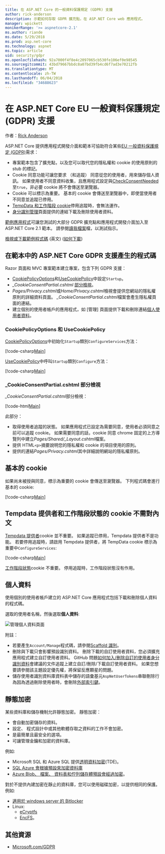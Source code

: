 ```yaml
---
title: 在 ASP.NET Core 的一般資料保護規定 (GDPR) 支援
author: rick-anderson
description: 示範如何存取 GDPR 擴充點，在 ASP.NET Core web 應用程式。
manager: wpickett
monikerRange: '>= aspnetcore-2.1'
ms.author: riande
ms.date: 5/29/2018
ms.prod: asp.net-core
ms.technology: aspnet
ms.topic: article
uid: security/gdpr
ms.openlocfilehash: 92a7000f4f8e4c2097065cb530fe106ef0e98545
ms.sourcegitcommit: 43bd79667bbdc8a07bd39fb4cd6f7ad3e70212fb
ms.translationtype: MT
ms.contentlocale: zh-TW
ms.lasthandoff: 06/04/2018
ms.locfileid: "34688623"
---
```

# <a name="eu-general-data-protection-regulation-gdpr-support-in-aspnet-core"></a>在 ASP.NET Core EU 一般資料保護規定 (GDPR) 支援

作者：[Rick Anderson](https://twitter.com/RickAndMSFT)

ASP.NET Core 提供應用程式開發介面和範本可協助符合某些[EU 一般資料保護規定 (GDPR)](https://www.eugdpr.org/)需求：

* 專案範本包含了擴充點，以及您可以取代您的隱私權和 cookie 的使用原則的 stub 的標記。
* Cookie 同意功能可讓您要求 （和追蹤） 同意從您的使用者，用來儲存個人資訊。 如果使用者不同意資料收集，且應用程式設定與[CheckConsentNeeded](/dotnet/api/microsoft.aspnetcore.builder.cookiepolicyoptions.checkconsentneeded?view=aspnetcore-2.1#Microsoft_AspNetCore_Builder_CookiePolicyOptions_CheckConsentNeeded)至`true`，非必要 cookie 將不會傳送至瀏覽器。
* Cookie 可以標示為重要。 基本的 cookie 會傳送至瀏覽器中，即使當使用者不同意並追蹤已停用。
* [TempData 和工作階段 cookie](#tempdata)停用追蹤時，會無法運作。
* [身分識別管理](#pd)頁面提供的連結下載及刪除使用者資料。

[範例應用程式](https://github.com/aspnet/Docs/tree/live/aspnetcore/security/gdpr/sample)可讓您測試的大部分 GDPR 擴充點和應用程式開發介面加入至 ASP.NET Core 2.1 範本。 請參閱[讀我檔案](https://github.com/aspnet/Docs/tree/live/aspnetcore/security/gdpr/sample)檔，以測試指示。

[檢視或下載範例程式碼](https://github.com/aspnet/Docs/tree/live/aspnetcore/security/gdpr/sample) \(英文\) ([如何下載](xref:tutorials/index#how-to-download-a-sample))

## <a name="aspnet-core-gdpr-support-in-template-generated-code"></a>在範本中的 ASP.NET Core GDPR 支援產生的程式碼

Razor 頁面和 MVC 專案範本建立專案，包含下列 GDPR 支援：

* [CookiePolicyOptions](/dotnet/api/microsoft.aspnetcore.builder.cookiepolicyoptions?view=aspnetcore-2.0)和[UseCookiePolicy](/dotnet/api/microsoft.aspnetcore.builder.cookiepolicyappbuilderextensions.usecookiepolicy?view=aspnetcore-2.0#Microsoft_AspNetCore_Builder_CookiePolicyAppBuilderExtensions_UseCookiePolicy_Microsoft_AspNetCore_Builder_IApplicationBuilder_)中設定`Startup`。
* *_CookieConsentPartial.cshtml* [部分檢視](xref:mvc/views/tag-helpers/builtin-th/partial-tag-helper)。
* *Pages/Privacy.cshtml*或*Home/Privacy.cshtml*檢視會提供您網站的隱私權原則的詳細資料頁面。 *_CookieConsentPartial.cshtml*檔案會產生隱私權頁面的連結。
* 建立個別的使用者帳戶的應用程式，如 [管理] 頁面提供下載和刪除連結[個人使用者資料](#pd)。

### <a name="cookiepolicyoptions-and-usecookiepolicy"></a>CookiePolicyOptions 和 UseCookiePolicy

[CookiePolicyOptions](/dotnet/api/microsoft.aspnetcore.builder.cookiepolicyoptions?view=aspnetcore-2.0)中初始化`Startup`類別`ConfigureServices`方法：

[!code-csharp[Main](gdpr/sample/Startup.cs?name=snippet1&highlight=14-20)]

[UseCookiePolicy](/dotnet/api/microsoft.aspnetcore.builder.cookiepolicyappbuilderextensions.usecookiepolicy?view=aspnetcore-2.0#Microsoft_AspNetCore_Builder_CookiePolicyAppBuilderExtensions_UseCookiePolicy_Microsoft_AspNetCore_Builder_IApplicationBuilder_)中呼叫`Startup`類別`Configure`方法：

[!code-csharp[Main](gdpr/sample/Startup.cs?name=snippet1&highlight=49)]

### <a name="cookieconsentpartialcshtml-partial-view"></a>_CookieConsentPartial.cshtml 部分檢視

*_CookieConsentPartial.cshtml*部分檢視：

[!code-html[Main](gdpr/sample/RP/Pages/Shared/_CookieConsentPartial.cshtml)]

此部分：

* 取得使用者追蹤的狀態。 如果應用程式已設定為需要同意，使用者必須同意之前可以追蹤 cookie。 如果需要同意的話，cookie 同意 chrome 固定的上方導覽列中建立*Pages/Shared/_Layout.cshtml*檔案。
* 提供 HTML`<p>`摘要說明您的隱私權和 cookie 的項目使用的原則。
* 提供的連結*Pages/Privacy.cshtml*其中詳細說明網站的隱私權原則。

## <a name="essential-cookies"></a>基本的 cookie

如果尚未被授與同意，標示為重要的 cookie 會傳送至瀏覽器。 下列程式碼會進行基本的 cookie:

[!code-csharp[Main](gdpr/sample/RP/Pages/Cookie.cshtml.cs?name=snippet1&highlight=5)]

<a name="tempdata"></a>

## <a name="tempdata-provider-and-session-state-cookies-are-not-essential"></a>Tempdata 提供者和工作階段狀態的 cookie 不需對內文

[Tempdata 提供者](xref:fundamentals/app-state#tempdata)cookie 並不重要。 如果追蹤已停用，Tempdata 提供者不是功能。 若要停用追蹤時，請啟用 Tempdata 提供者，將 TempData cookie 標示為重要中`ConfigureServices`:

[!code-csharp[Main](gdpr/sample/RP/Startup.cs?name=snippet1)]

[工作階段狀態](xref:fundamentals/app-state)cookie 不重要。 停用追蹤時，工作階段狀態沒有作用。

<a name="pd"></a>

## <a name="personal-data"></a>個人資料

使用個別的使用者帳戶建立的 ASP.NET Core 應用程式包括下載和刪除個人資料的程式碼。

選取的使用者名稱，然後選取**個人資料**:

![管理個人資料頁面](gdpr/_static/pd.png)

附註：

* 若要產生`Account/Manage`程式碼，請參閱[Scaffold 識別](xref:security/authentication/scaffold-identity)。
* 刪除與下載只會影響預設識別資料。 刪除下載的自訂使用者資料，您必須擴充應用程式建立自訂使用者資料。 GitHub 問題[如何加入/刪除自訂的使用者身分識別資料](https://github.com/aspnet/Docs/issues/6226)會建議的文件追蹤上建立自訂/刪除/下載自訂使用者資料。 如果您想要請參閱該主題設定優先權，將保留反應顆星的問題。
* 儲存使用者識別資料庫資料表中儲存的語彙基元`AspNetUserTokens`串聯刪除行為因為透過刪除使用者時，會刪除[外部索引鍵](https://github.com/aspnet/Identity/blob/b4fc72c944e0589a7e1f076794d7e5d8dcf163bf/src/EF/IdentityUserContext.cs#L152)。

## <a name="encryption-at-rest"></a>靜態加密

某些資料庫和儲存機制允許靜態加密。 靜態加密：

* 會自動加密儲存的資料。
* 設定、 程式設計中或其他軟體存取之資料的工作不會加密。
* 是最簡單且最安全的選項。
* 可讓管理金鑰和加密的資料庫。

例如: 

* Microsoft SQL 和 Azure SQL 提供[透明資料加密](https://docs.microsoft.com/en-us/sql/relational-databases/security/encryption/transparent-data-encryption?view=sql-server-2017)(TDE)。
* [SQL Azure 會根據預設來加密資料庫](https://azure.microsoft.com/en-us/updates/newly-created-azure-sql-databases-encrypted-by-default/)
* [Azure Blob、 檔案、 資料表和佇列儲存體預設會經過加密](https://azure.microsoft.com/en-us/blog/announcing-default-encryption-for-azure-blobs-files-table-and-queue-storage/)。

對於不提供內建加密在靜止的資料庫，您可以使用磁碟加密，以提供相同的保護。 例如: 

* [適用於 windows server 的 Bitlocker](https://docs.microsoft.com/en-us/windows/security/information-protection/bitlocker/bitlocker-how-to-deploy-on-windows-server)
* Linux:
  * [eCryptfs](https://launchpad.net/ecryptfs)
  * [EncFS](https://github.com/vgough/encfs)。

## <a name="additional-resources"></a>其他資源

* [Microsoft.com/GDPR](https://www.microsoft.com/en-us/trustcenter/Privacy/GDPR)
